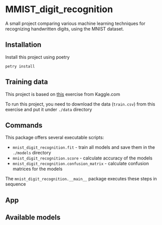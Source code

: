 # MMIST_digit_recognition

A small project comparing various machine learning techniques for recognizing handwritten digits, using the MNIST dataset.

## Installation

Install this project using poetry
```commandline
petry install
```

## Training data

This project is based on [this](https://www.kaggle.com/datasets/oddrationale/mnist-in-csv) exercise from Kaggle.com

To run this project, you need to download the data (``train.csv``) from this exercise and put it under ``./data`` directory

## Commands

This package offers several executable scripts:

- ``mnist_digit_recognition.fit`` - train all models and save them in the ``./models`` directory
- ``mnist_digit_recognition.score`` - calculate accuracy of the models
- ``mnist_digit_recognition.confusion_matrix`` - calculate confusion matrices for the models

The ``mnist_digit_recognition.__main__`` package executes these steps in sequence

## App

## Available models
